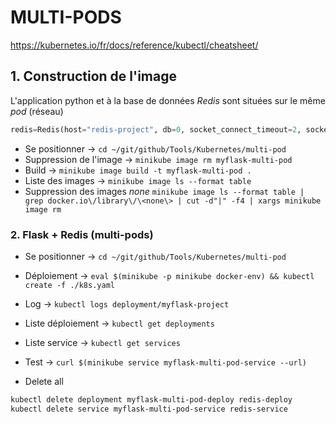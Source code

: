 # MULTI-PODS

https://kubernetes.io/fr/docs/reference/kubectl/cheatsheet/


## 1. Construction de l'image

L'application python et à la base de données *Redis* sont situées sur le même *pod* (réseau)

```python
redis=Redis(host="redis-project", db=0, socket_connect_timeout=2, socket_timeout=2)
```

- Se positionner -> `cd ~/git/github/Tools/Kubernetes/multi-pod`
- Suppression de l'image -> `minikube image rm myflask-multi-pod`
- Build -> `minikube image build -t myflask-multi-pod .`
- Liste des images -> `minikube image ls --format table`
- Suppression des images *none* `minikube image ls --format table | grep docker.io\/library\/\<none\> | cut -d"|" -f4 | xargs minikube image rm`


### 2. Flask + Redis (multi-pods)

- Se positionner -> `cd ~/git/github/Tools/Kubernetes/multi-pod`
- Déploiement -> `eval $(minikube -p minikube docker-env) && kubectl create -f ./k8s.yaml`
- Log -> `kubectl logs deployment/myflask-project`
- Liste déploiement -> `kubectl get deployments`
- Liste service -> `kubectl get services`
- Test -> `curl $(minikube service myflask-multi-pod-service --url)`


- Delete all

```bash
kubectl delete deployment myflask-multi-pod-deploy redis-deploy
kubectl delete service myflask-multi-pod-service redis-service
```
